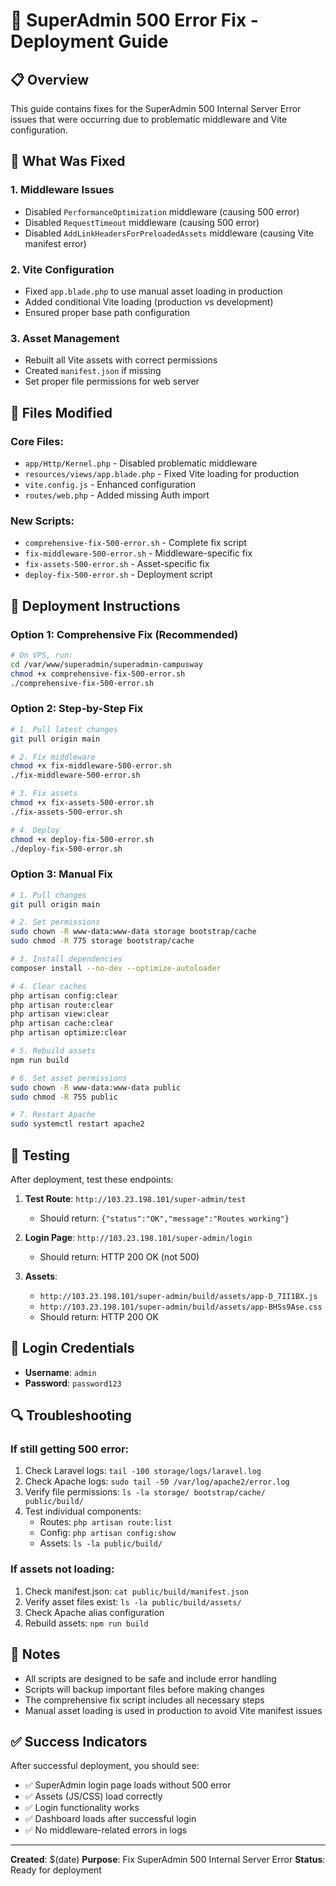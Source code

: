 # 🚀 SuperAdmin 500 Error Fix - Deployment Guide

## 📋 Overview
This guide contains fixes for the SuperAdmin 500 Internal Server Error issues that were occurring due to problematic middleware and Vite configuration.

## 🔧 What Was Fixed

### 1. **Middleware Issues**
- Disabled `PerformanceOptimization` middleware (causing 500 error)
- Disabled `RequestTimeout` middleware (causing 500 error)  
- Disabled `AddLinkHeadersForPreloadedAssets` middleware (causing Vite manifest error)

### 2. **Vite Configuration**
- Fixed `app.blade.php` to use manual asset loading in production
- Added conditional Vite loading (production vs development)
- Ensured proper base path configuration

### 3. **Asset Management**
- Rebuilt all Vite assets with correct permissions
- Created `manifest.json` if missing
- Set proper file permissions for web server

## 📁 Files Modified

### Core Files:
- `app/Http/Kernel.php` - Disabled problematic middleware
- `resources/views/app.blade.php` - Fixed Vite loading for production
- `vite.config.js` - Enhanced configuration
- `routes/web.php` - Added missing Auth import

### New Scripts:
- `comprehensive-fix-500-error.sh` - Complete fix script
- `fix-middleware-500-error.sh` - Middleware-specific fix
- `fix-assets-500-error.sh` - Asset-specific fix
- `deploy-fix-500-error.sh` - Deployment script

## 🚀 Deployment Instructions

### Option 1: Comprehensive Fix (Recommended)
```bash
# On VPS, run:
cd /var/www/superadmin/superadmin-campusway
chmod +x comprehensive-fix-500-error.sh
./comprehensive-fix-500-error.sh
```

### Option 2: Step-by-Step Fix
```bash
# 1. Pull latest changes
git pull origin main

# 2. Fix middleware
chmod +x fix-middleware-500-error.sh
./fix-middleware-500-error.sh

# 3. Fix assets
chmod +x fix-assets-500-error.sh
./fix-assets-500-error.sh

# 4. Deploy
chmod +x deploy-fix-500-error.sh
./deploy-fix-500-error.sh
```

### Option 3: Manual Fix
```bash
# 1. Pull changes
git pull origin main

# 2. Set permissions
sudo chown -R www-data:www-data storage bootstrap/cache
sudo chmod -R 775 storage bootstrap/cache

# 3. Install dependencies
composer install --no-dev --optimize-autoloader

# 4. Clear caches
php artisan config:clear
php artisan route:clear
php artisan view:clear
php artisan cache:clear
php artisan optimize:clear

# 5. Rebuild assets
npm run build

# 6. Set asset permissions
sudo chown -R www-data:www-data public
sudo chmod -R 755 public

# 7. Restart Apache
sudo systemctl restart apache2
```

## 🧪 Testing

After deployment, test these endpoints:

1. **Test Route**: `http://103.23.198.101/super-admin/test`
   - Should return: `{"status":"OK","message":"Routes working"}`

2. **Login Page**: `http://103.23.198.101/super-admin/login`
   - Should return: HTTP 200 OK (not 500)

3. **Assets**: 
   - `http://103.23.198.101/super-admin/build/assets/app-D_7II1BX.js`
   - `http://103.23.198.101/super-admin/build/assets/app-BHSs9Ase.css`
   - Should return: HTTP 200 OK

## 👤 Login Credentials

- **Username**: `admin`
- **Password**: `password123`

## 🔍 Troubleshooting

### If still getting 500 error:
1. Check Laravel logs: `tail -100 storage/logs/laravel.log`
2. Check Apache logs: `sudo tail -50 /var/log/apache2/error.log`
3. Verify file permissions: `ls -la storage/ bootstrap/cache/ public/build/`
4. Test individual components:
   - Routes: `php artisan route:list`
   - Config: `php artisan config:show`
   - Assets: `ls -la public/build/`

### If assets not loading:
1. Check manifest.json: `cat public/build/manifest.json`
2. Verify asset files exist: `ls -la public/build/assets/`
3. Check Apache alias configuration
4. Rebuild assets: `npm run build`

## 📝 Notes

- All scripts are designed to be safe and include error handling
- Scripts will backup important files before making changes
- The comprehensive fix script includes all necessary steps
- Manual asset loading is used in production to avoid Vite manifest issues

## ✅ Success Indicators

After successful deployment, you should see:
- ✅ SuperAdmin login page loads without 500 error
- ✅ Assets (JS/CSS) load correctly
- ✅ Login functionality works
- ✅ Dashboard loads after successful login
- ✅ No middleware-related errors in logs

---

**Created**: $(date)
**Purpose**: Fix SuperAdmin 500 Internal Server Error
**Status**: Ready for deployment
